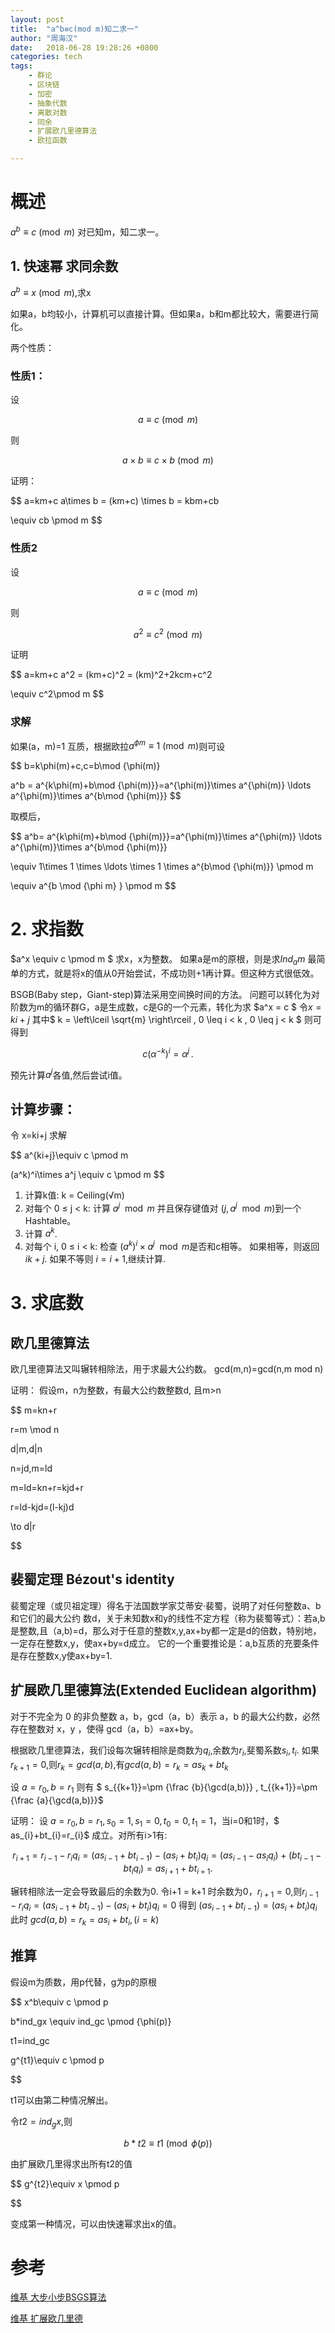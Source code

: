 ```yaml
---
layout: post
title:  "a^b≡c(mod m)知二求一"
author: "周海汉"
date:   2018-06-28 19:28:26 +0800
categories: tech
tags:
    - 群论
    - 区块链
    - 加密
    - 抽象代数
    - 离散对数
    - 同余
    - 扩展欧几里德算法
    - 欧拉函数

---
```


# 概述 
$a^b\equiv c \pmod m$ 对已知m，知二求一。


## 1. 快速幂 求同余数
$a^b\equiv x \pmod m$,求x

如果a，b均较小，计算机可以直接计算。但如果a，b和m都比较大，需要进行简化。

两个性质：
### 性质1：

设

$$
a \equiv c \pmod m
$$

则

$$
a\times b \equiv c\times b \pmod m
$$

证明：

$$
a=km+c
a\times b = (km+c) \times b = kbm+cb

\equiv cb \pmod m
$$

### 性质2

设

$$
a \equiv c \pmod m
$$

则

$$
a^2 \equiv c^2 \pmod m
$$

证明

$$
a=km+c
a^2 = (km+c)^2 = (km)^2+2kcm+c^2

\equiv c^2\pmod m
$$


### 求解
如果(a，m)=1 互质，根据欧拉$a^{\phi m}\equiv 1 \pmod m$则可设


$$
b=k\phi(m)+c,c=b\mod {\phi(m)}

a^b = a^{k\phi(m)+b\mod {\phi(m)}}=a^{\phi(m)}\times a^{\phi(m)} \ldots a^{\phi(m)}\times a^{b\mod {\phi(m)}}
$$

取模后，


$$
a^b= a^{k\phi(m)+b\mod {\phi(m)}}=a^{\phi(m)}\times a^{\phi(m)} \ldots a^{\phi(m)}\times a^{b\mod {\phi(m)}}

\equiv 1\times 1 \times \ldots \times 1 \times  a^{b\mod {\phi(m)}} \pmod m

\equiv a^{b \mod {\phi m} } \pmod m
$$


# 2. 求指数
$a^x \equiv c \pmod m  $ 求x，x为整数。
如果a是m的原根，则是求$Ind_a m$
最简单的方式，就是将x的值从0开始尝试，不成功则+1再计算。但这种方式很低效。

BSGB(Baby step，Giant-step)算法采用空间换时间的方法。
问题可以转化为对阶数为m的循环群G，a是生成数，c是G的一个元素，转化为求
$a^x = c $
令$x=ki+j$ 其中$ k = \left\lceil \sqrt{m} \right\rceil , 0 \leq i < k ,   0 \leq j < k $
则可得到


$$
{\displaystyle c \left(\alpha ^{-k}\right)^{i}=\alpha ^{j}\,.}
$$

预先计算$a^j$各值,然后尝试i值。

## 计算步骤：
令 x=ki+j
求解 


$$
a^{ki+j}\equiv c \pmod m

(a^k)^i\times a^j \equiv c \pmod m
$$


1. 计算k值: k = Ceiling(√m)
2. 对每个 0 ≤ j < k:
计算 $a^j \mod m$ 并且保存键值对 $(j, a^j \mod m)$到一个Hashtable。 
3. 计算 $a^{k}$.
4. 对每个 i,  0 ≤ i < k:
检查 $(a^k)^i\times a^j \mod m$是否和c相等。 
如果相等，则返回 $ik + j$.
如果不等则 $i=i+1$,继续计算.

# 3. 求底数

## 欧几里德算法
欧几里德算法又叫辗转相除法，用于求最大公约数。
gcd(m,n)=gcd(n,m mod n)

证明：
假设m，n为整数，有最大公约数整数d, 且m>n


$$
m=kn+r

r=m \mod n

d|m,d|n

n=jd,m=ld

m=ld=kn+r=kjd+r

r=ld-kjd=(l-kj)d

\to
d|r

$$

## 裴蜀定理 Bézout's identity
裴蜀定理（或贝祖定理）得名于法国数学家艾蒂安·裴蜀，说明了对任何整数a、b和它们的最大公约
数d，关于未知数x和y的线性不定方程（称为裴蜀等式）：若a,b是整数,且（a,b)=d，那么对于任意的整数x,y,ax+by都一定是d的倍数，特别地，一定存在整数x,y，使ax+by=d成立。
它的一个重要推论是：a,b互质的充要条件是存在整数x,y使ax+by=1.

## 扩展欧几里德算法(Extended Euclidean algorithm)
对于不完全为 0 的非负整数 a，b，gcd（a，b）表示 a，b 的最大公约数，必然存在整数对 x，y ，使得 gcd（a，b）=ax+by。

根据欧几里德算法，我们设每次辗转相除是商数为$q_i$,余数为$r_i$,斐蜀系数$s_i,t_i$. 如果$r_{k+1}=0$,则$r_k=gcd(a,b)$,有$gcd(a,b)=r_k=as_k+bt_k$

设 $a=r_0,b=r_1$ 则有 $ s_{{k+1}}=\pm {\frac  {b}{\gcd(a,b)}} ,  t_{{k+1}}=\pm {\frac  {a}{\gcd(a,b)}}$

证明：
设 $a=r_0,b=r_1,s_0=1,s_1=0,t_0=0,t_1=1$，当i=0和1时，$  as_{i}+bt_{i}=r_{i}$ 成立。对所有i>1有:



$$
r_{{i+1}}=r_{{i-1}}-r_{i}q_{i}=(as_{{i-1}}+bt_{{i-1}})-(as_{i}+bt_{i})q_{i}=(as_{{i-1}}-as_{i}q_{i})+(bt_{{i-1}}-bt_{i}q_{i})=as_{{i+1}}+bt_{{i+1}}.
$$

辗转相除法一定会导致最后的余数为0.
令i+1 = k+1 时余数为0，$r_{i+1}=0$,则$r_{{i-1}}-r_{i}q_{i}=(as_{{i-1}}+bt_{{i-1}})-(as_{i}+bt_{i})q_{i}=0$ 得到
$(as_{{i-1}}+bt_{{i-1}})=(as_{i}+bt_{i})q_{i}$
此时 $gcd(a,b)=r_k=as_{i}+bt_{i},(i=k)$

## 推算
假设m为质数，用p代替，g为p的原根


$$
x^b\equiv c \pmod p

b*ind_gx \equiv ind_gc \pmod {\phi(p)}

t1=ind_gc 

g^{t1}\equiv c \pmod p

$$

t1可以由第二种情况解出。

令$t2=ind_gx$,则


$$
b*t2\equiv t1 \pmod {\phi(p)}
$$

由扩展欧几里得求出所有t2的值

$$
g^{t2}\equiv x \pmod p

$$

变成第一种情况，可以由快速幂求出x的值。


# 参考
[维基 大步小步BSGS算法](https://en.wikipedia.org/wiki/Baby-step_giant-step)

[维基 扩展欧几里德](https://en.wikipedia.org/wiki/Extended_Euclidean_algorithm)


